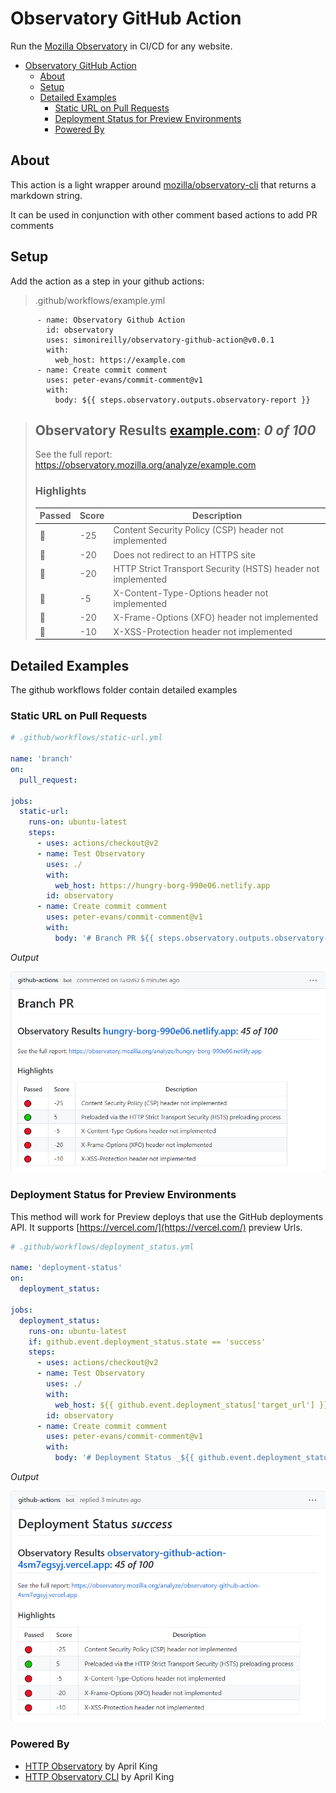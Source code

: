 # Observatory GitHub Action

Run the [Mozilla Observatory](https://observatory.mozilla.org/) in CI/CD for any website.

- [Observatory GitHub Action](#observatory-github-action)
  - [About](#about)
  - [Setup](#setup)
  - [Detailed Examples](#detailed-examples)
    - [Static URL on Pull Requests](#static-url-on-pull-requests)
    - [Deployment Status for Preview Environments](#deployment-status-for-preview-environments)
    - [Powered By](#powered-by)

## About

This action is a light wrapper around [mozilla/observatory-cli](https://github.com/mozilla/observatory-cli) that returns a markdown string.

It can be used in conjunction with other comment based actions to add PR comments
## Setup

Add the action as a step in your github actions:

>.github/workflows/example.yml
```
      - name: Observatory Github Action
        id: observatory
        uses: simonireilly/observatory-github-action@v0.0.1
        with:
          web_host: https://example.com
      - name: Create commit comment
        uses: peter-evans/commit-comment@v1
        with:
          body: ${{ steps.observatory.outputs.observatory-report }}
```

>## Observatory Results [example.com](https://example.com): _0 of 100_
>
>See the full report: https://observatory.mozilla.org/analyze/example.com
>
>### Highlights
>
>| Passed       | Score | Description                                                  |
>| ------------ | ----- | ------------------------------------------------------------ |
>| :red_circle: | -25   | Content Security Policy (CSP) header not implemented         |
>| :red_circle: | -20   | Does not redirect to an HTTPS site                           |
>| :red_circle: | -20   | HTTP Strict Transport Security (HSTS) header not implemented |
>| :red_circle: | -5    | X-Content-Type-Options header not implemented                |
>| :red_circle: | -20   | X-Frame-Options (XFO) header not implemented                 |
>| :red_circle: | -10   | X-XSS-Protection header not implemented                      |

## Detailed Examples

The github workflows folder contain detailed examples

### Static URL on Pull Requests

```yaml
# .github/workflows/static-url.yml

name: 'branch'
on:
  pull_request:

jobs:
  static-url:
    runs-on: ubuntu-latest
    steps:
      - uses: actions/checkout@v2
      - name: Test Observatory
        uses: ./
        with:
          web_host: https://hungry-borg-990e06.netlify.app
        id: observatory
      - name: Create commit comment
        uses: peter-evans/commit-comment@v1
        with:
          body: '# Branch PR ${{ steps.observatory.outputs.observatory-report }}'
```

*Output*

![GitHub comment showing output from observatory report](.readme/static-url.png)

### Deployment Status for Preview Environments

This method will work for Preview deploys that use the GitHub deployments API. It supports [https://vercel.com/](https://vercel.com/) preview Urls.

```yaml
# .github/workflows/deployment_status.yml

name: 'deployment-status'
on:
  deployment_status:

jobs:
  deployment_status:
    runs-on: ubuntu-latest
    if: github.event.deployment_status.state == 'success'
    steps:
      - uses: actions/checkout@v2
      - name: Test Observatory
        uses: ./
        with:
          web_host: ${{ github.event.deployment_status['target_url'] }}
        id: observatory
      - name: Create commit comment
        uses: peter-evans/commit-comment@v1
        with:
          body: '# Deployment Status _${{ github.event.deployment_status.state }}_ ${{ steps.observatory.outputs.observatory-report }}'

```

*Output*

![GitHub comment showing output from observatory report](.readme/deployment-status.png)

### Powered By

- [HTTP Observatory](https://github.com/mozilla/http-observatory) by April King
- [HTTP Observatory CLI](https://github.com/mozilla/observatory-cli) by April King
